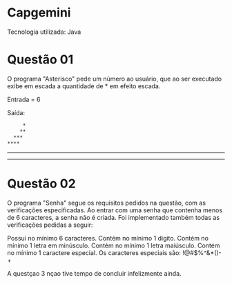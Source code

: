 # Capgemini

Tecnologia utilizada: Java

# Questão 01

O programa "Asterisco" pede um número ao usuário, que ao ser executado exibe em escada a quantidade de * em efeito escada.
  
  Entrada = 6
  
  Saída:
  
         *
        **
      ***
    ****
  *****
******

# Questão 02

O programa "Senha" segue os requisitos pedidos na questão, com as verificações especificadas. Ao entrar com uma senha que contenha menos de 6 caracteres, a senha não é criada.
Foi implementado também todas as verificações pedidas a seguir:

Possui no mínimo 6 caracteres.
Contém no mínimo 1 digito.
Contém no mínimo 1 letra em minúsculo.
Contém no mínimo 1 letra maiúsculo.
Contém no mínimo 1 caractere especial.
Os caracteres especiais são: !@#$%^&*()-+

A questçao 3 nçao tive tempo de concluir infelizmente ainda.
